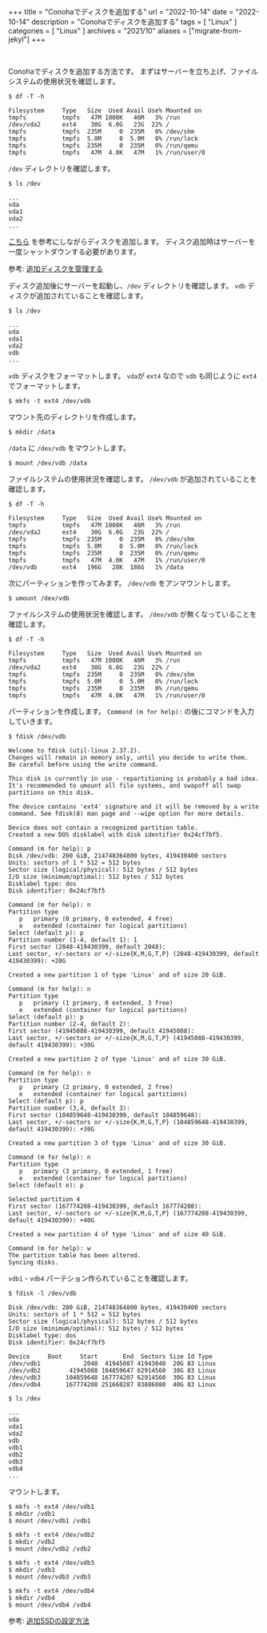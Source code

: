 +++
title = "Conohaでディスクを追加する"
url = "2022-10-14"
date = "2022-10-14"
description = "Conohaでディスクを追加する"
tags = [
  "Linux"
]
categories = [
  "Linux"
]
archives = "2021/10"
aliases = ["migrate-from-jekyl"]
+++

<br>

Conohaでディスクを追加する方法です。
まずはサーバーを立ち上げ、ファイルシステムの使用状況を確認します。

```
$ df -T -h
```

```
Filesystem     Type   Size  Used Avail Use% Mounted on
tmpfs          tmpfs   47M 1000K   46M   3% /run
/dev/vda2      ext4    30G  6.0G   23G  22% /
tmpfs          tmpfs  235M     0  235M   0% /dev/shm
tmpfs          tmpfs  5.0M     0  5.0M   0% /run/lock
tmpfs          tmpfs  235M     0  235M   0% /run/qemu
tmpfs          tmpfs   47M  4.0K   47M   1% /run/user/0
```

`/dev` ディレクトリを確認します。

```
$ ls /dev
```

```
...
vda
vda1
vda2
...
```

[こちら](https://support.conoha.jp/v/diskoperation/) を参考にしながらディスクを追加します。
ディスク追加時はサーバーを一度シャットダウンする必要があります。

参考: [追加ディスクを管理する](https://support.conoha.jp/v/diskoperation/)


ディスク追加後にサーバーを起動し、`/dev` ディレクトリを確認します。
`vdb` ディスクが追加されていることを確認します。

```
$ ls /dev
```

```
...
vda
vda1
vda2
vdb
...
```

`vdb` ディスクをフォーマットします。
`vda`が `ext4` なので `vdb` も同じように `ext4` でフォーマットします。

```
$ mkfs -t ext4 /dev/vdb
```

マウント先のディレクトリを作成します。

```
$ mkdir /data
```

`/data` に `/dev/vdb` をマウントします。

```
$ mount /dev/vdb /data
```

ファイルシステムの使用状況を確認します。
`/dev/vdb` が追加されていることを確認します。

```
$ df -T -h
```

```
Filesystem     Type   Size  Used Avail Use% Mounted on
tmpfs          tmpfs   47M 1000K   46M   3% /run
/dev/vda2      ext4    30G  6.0G   23G  22% /
tmpfs          tmpfs  235M     0  235M   0% /dev/shm
tmpfs          tmpfs  5.0M     0  5.0M   0% /run/lock
tmpfs          tmpfs  235M     0  235M   0% /run/qemu
tmpfs          tmpfs   47M  4.0K   47M   1% /run/user/0
/dev/vdb       ext4   196G   28K  186G   1% /data
```

次にパーティションを作ってみます。
`/dev/vdb` をアンマウントします。

```
$ umount /dev/vdb
```

ファイルシステムの使用状況を確認します。
`/dev/vdb` が無くなっていることを確認します。

```
$ df -T -h
```

```
Filesystem     Type   Size  Used Avail Use% Mounted on
tmpfs          tmpfs   47M 1000K   46M   3% /run
/dev/vda2      ext4    30G  6.0G   23G  22% /
tmpfs          tmpfs  235M     0  235M   0% /dev/shm
tmpfs          tmpfs  5.0M     0  5.0M   0% /run/lock
tmpfs          tmpfs  235M     0  235M   0% /run/qemu
tmpfs          tmpfs   47M  4.0K   47M   1% /run/user/0
```

パーティションを作成します。
`Command (m for help):` の後にコマンドを入力していきます。

```
$ fdisk /dev/vdb
```

```
Welcome to fdisk (util-linux 2.37.2).
Changes will remain in memory only, until you decide to write them.
Be careful before using the write command.

This disk is currently in use - repartitioning is probably a bad idea.
It's recommended to umount all file systems, and swapoff all swap
partitions on this disk.

The device contains 'ext4' signature and it will be removed by a write command. See fdisk(8) man page and --wipe option for more details.

Device does not contain a recognized partition table.
Created a new DOS disklabel with disk identifier 0x24cf7bf5.

Command (m for help): p
Disk /dev/vdb: 200 GiB, 214748364800 bytes, 419430400 sectors
Units: sectors of 1 * 512 = 512 bytes
Sector size (logical/physical): 512 bytes / 512 bytes
I/O size (minimum/optimal): 512 bytes / 512 bytes
Disklabel type: dos
Disk identifier: 0x24cf7bf5

Command (m for help): n
Partition type
   p   primary (0 primary, 0 extended, 4 free)
   e   extended (container for logical partitions)
Select (default p): p
Partition number (1-4, default 1): 1
First sector (2048-419430399, default 2048): 
Last sector, +/-sectors or +/-size{K,M,G,T,P} (2048-419430399, default 419430399): +20G

Created a new partition 1 of type 'Linux' and of size 20 GiB.

Command (m for help): n
Partition type
   p   primary (1 primary, 0 extended, 3 free)
   e   extended (container for logical partitions)
Select (default p): p
Partition number (2-4, default 2): 
First sector (41945088-419430399, default 41945088): 
Last sector, +/-sectors or +/-size{K,M,G,T,P} (41945088-419430399, default 419430399): +30G

Created a new partition 2 of type 'Linux' and of size 30 GiB.

Command (m for help): n
Partition type
   p   primary (2 primary, 0 extended, 2 free)
   e   extended (container for logical partitions)
Select (default p): p
Partition number (3,4, default 3): 
First sector (104859648-419430399, default 104859648): 
Last sector, +/-sectors or +/-size{K,M,G,T,P} (104859648-419430399, default 419430399): +30G

Created a new partition 3 of type 'Linux' and of size 30 GiB.

Command (m for help): n
Partition type
   p   primary (3 primary, 0 extended, 1 free)
   e   extended (container for logical partitions)
Select (default e): p

Selected partition 4
First sector (167774208-419430399, default 167774208): 
Last sector, +/-sectors or +/-size{K,M,G,T,P} (167774208-419430399, default 419430399): +40G

Created a new partition 4 of type 'Linux' and of size 40 GiB.

Command (m for help): w
The partition table has been altered.
Syncing disks.
```

`vdb1` - `vdb4` パーテション作られていることを確認します。

```
$ fdisk -l /dev/vdb
```

```
Disk /dev/vdb: 200 GiB, 214748364800 bytes, 419430400 sectors
Units: sectors of 1 * 512 = 512 bytes
Sector size (logical/physical): 512 bytes / 512 bytes
I/O size (minimum/optimal): 512 bytes / 512 bytes
Disklabel type: dos
Disk identifier: 0x24cf7bf5

Device     Boot     Start       End  Sectors Size Id Type
/dev/vdb1            2048  41945087 41943040  20G 83 Linux
/dev/vdb2        41945088 104859647 62914560  30G 83 Linux
/dev/vdb3       104859648 167774207 62914560  30G 83 Linux
/dev/vdb4       167774208 251660287 83886080  40G 83 Linux
```

```
$ ls /dev
```

```
...
vda
vda1
vda2
vdb
vdb1
vdb2
vdb3
vdb4
...
```

マウントします。

```
$ mkfs -t ext4 /dev/vdb1
$ mkdir /vdb1
$ mount /dev/vdb1 /vdb1
```

```
$ mkfs -t ext4 /dev/vdb2
$ mkdir /vdb2
$ mount /dev/vdb2 /vdb2
```

```
$ mkfs -t ext4 /dev/vdb3
$ mkdir /vdb3
$ mount /dev/vdb3 /vdb3
```

```
$ mkfs -t ext4 /dev/vdb4
$ mkdir /vdb4
$ mount /dev/vdb4 /vdb4
```

参考: [追加SSDの設定方法](https://support.conoha.jp/v/addssd/?btn_id=v-changedisk-related_v-addssd)
